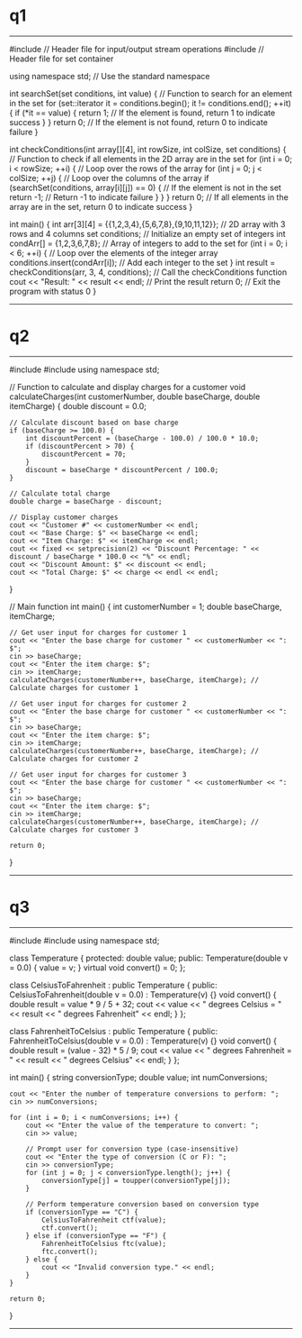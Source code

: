 # q1

--------------------------------------

#include <iostream> // Header file for input/output stream operations
#include <set> // Header file for set container

using namespace std; // Use the standard namespace

int searchSet(set<int> conditions, int value) {
    // Function to search for an element in the set
    for (set<int>::iterator it = conditions.begin(); it != conditions.end(); ++it) {
        if (*it == value) {
            return 1; // If the element is found, return 1 to indicate success
        }
    }
    return 0; // If the element is not found, return 0 to indicate failure
}

int checkConditions(int array[][4], int rowSize, int colSize, set<int> conditions) {
    // Function to check if all elements in the 2D array are in the set
    for (int i = 0; i < rowSize; ++i) { // Loop over the rows of the array
        for (int j = 0; j < colSize; ++j) { // Loop over the columns of the array
            if (searchSet(conditions, array[i][j]) == 0) { // If the element is not in the set
                return -1; // Return -1 to indicate failure
            }
        }
    }
    return 0; // If all elements in the array are in the set, return 0 to indicate success
}

int main() {
    int arr[3][4] = {{1,2,3,4},{5,6,7,8},{9,10,11,12}}; // 2D array with 3 rows and 4 columns
    set<int> conditions; // Initialize an empty set of integers
    int condArr[] = {1,2,3,6,7,8}; // Array of integers to add to the set
    for (int i = 0; i < 6; ++i) { // Loop over the elements of the integer array
        conditions.insert(condArr[i]); // Add each integer to the set
    }
    int result = checkConditions(arr, 3, 4, conditions); // Call the checkConditions function
    cout << "Result: " << result << endl; // Print the result
    return 0; // Exit the program with status 0
}


--------------------------------------

# q2

--------------------------------------

#include <iostream>
#include <iomanip>
using namespace std;

// Function to calculate and display charges for a customer
void calculateCharges(int customerNumber, double baseCharge, double itemCharge) {
    double discount = 0.0;
    
    // Calculate discount based on base charge
    if (baseCharge >= 100.0) {
        int discountPercent = (baseCharge - 100.0) / 100.0 * 10.0;
        if (discountPercent > 70) {
            discountPercent = 70;
        }
        discount = baseCharge * discountPercent / 100.0;
    }

    // Calculate total charge
    double charge = baseCharge - discount;

    // Display customer charges
    cout << "Customer #" << customerNumber << endl;
    cout << "Base Charge: $" << baseCharge << endl;
    cout << "Item Charge: $" << itemCharge << endl;
    cout << fixed << setprecision(2) << "Discount Percentage: " << discount / baseCharge * 100.0 << "%" << endl;
    cout << "Discount Amount: $" << discount << endl;
    cout << "Total Charge: $" << charge << endl << endl;
}

// Main function
int main() {
    int customerNumber = 1;
    double baseCharge, itemCharge;

    // Get user input for charges for customer 1
    cout << "Enter the base charge for customer " << customerNumber << ": $";
    cin >> baseCharge;
    cout << "Enter the item charge: $";
    cin >> itemCharge;
    calculateCharges(customerNumber++, baseCharge, itemCharge); // Calculate charges for customer 1

    // Get user input for charges for customer 2
    cout << "Enter the base charge for customer " << customerNumber << ": $";
    cin >> baseCharge;
    cout << "Enter the item charge: $";
    cin >> itemCharge;
    calculateCharges(customerNumber++, baseCharge, itemCharge); // Calculate charges for customer 2

    // Get user input for charges for customer 3
    cout << "Enter the base charge for customer " << customerNumber << ": $";
    cin >> baseCharge;
    cout << "Enter the item charge: $";
    cin >> itemCharge;
    calculateCharges(customerNumber++, baseCharge, itemCharge); // Calculate charges for customer 3

    return 0;
}


--------------------------------------

# q3

--------------------------------------

#include <iostream>
#include <string>
using namespace std;

class Temperature {
protected:
    double value;
public:
    Temperature(double v = 0.0) {
        value = v;
    }
    virtual void convert() = 0;
};

class CelsiusToFahrenheit : public Temperature {
public:
    CelsiusToFahrenheit(double v = 0.0) : Temperature(v) {}
    void convert() {
        double result = value * 9 / 5 + 32;
        cout << value << " degrees Celsius = " << result << " degrees Fahrenheit" << endl;
    }
};

class FahrenheitToCelsius : public Temperature {
public:
    FahrenheitToCelsius(double v = 0.0) : Temperature(v) {}
    void convert() {
        double result = (value - 32) * 5 / 9;
        cout << value << " degrees Fahrenheit = " << result << " degrees Celsius" << endl;
    }
};

int main() {
    string conversionType;
    double value;
    int numConversions;

    cout << "Enter the number of temperature conversions to perform: ";
    cin >> numConversions;

    for (int i = 0; i < numConversions; i++) {
        cout << "Enter the value of the temperature to convert: ";
        cin >> value;

        // Prompt user for conversion type (case-insensitive)
        cout << "Enter the type of conversion (C or F): ";
        cin >> conversionType;
        for (int j = 0; j < conversionType.length(); j++) {
            conversionType[j] = toupper(conversionType[j]);
        }

        // Perform temperature conversion based on conversion type
        if (conversionType == "C") {
            CelsiusToFahrenheit ctf(value);
            ctf.convert();
        } else if (conversionType == "F") {
            FahrenheitToCelsius ftc(value);
            ftc.convert();
        } else {
            cout << "Invalid conversion type." << endl;
        }
    }

    return 0;
}

--------------------------------------